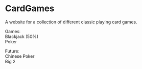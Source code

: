 # CardGames
A website for a collection of different classic playing card games.

Games:  
Blackjack (50%)  
Poker  

Future:  
Chinese Poker  
Big 2  

